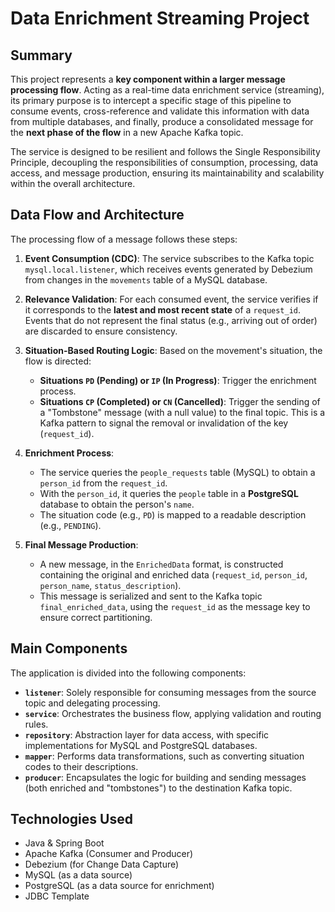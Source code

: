 # Data Enrichment Streaming Project

## Summary

This project represents a **key component within a larger message processing flow**. Acting as a real-time data enrichment service (streaming), its primary purpose is to intercept a specific stage of this pipeline to consume events, cross-reference and validate this information with data from multiple databases, and finally, produce a consolidated message for the **next phase of the flow** in a new Apache Kafka topic.

The service is designed to be resilient and follows the Single Responsibility Principle, decoupling the responsibilities of consumption, processing, data access, and message production, ensuring its maintainability and scalability within the overall architecture.

## Data Flow and Architecture

The processing flow of a message follows these steps:

1.  **Event Consumption (CDC)**: The service subscribes to the Kafka topic `mysql.local.listener`, which receives events generated by Debezium from changes in the `movements` table of a MySQL database.

2.  **Relevance Validation**: For each consumed event, the service verifies if it corresponds to the **latest and most recent state** of a `request_id`. Events that do not represent the final status (e.g., arriving out of order) are discarded to ensure consistency.

3.  **Situation-Based Routing Logic**: Based on the movement's situation, the flow is directed:
    * **Situations `PD` (Pending) or `IP` (In Progress)**: Trigger the enrichment process.
    * **Situations `CP` (Completed) or `CN` (Cancelled)**: Trigger the sending of a "Tombstone" message (with a null value) to the final topic. This is a Kafka pattern to signal the removal or invalidation of the key (`request_id`).

4.  **Enrichment Process**:
    * The service queries the `people_requests` table (MySQL) to obtain a `person_id` from the `request_id`.
    * With the `person_id`, it queries the `people` table in a **PostgreSQL** database to obtain the person's `name`.
    * The situation code (e.g., `PD`) is mapped to a readable description (e.g., `PENDING`).

5.  **Final Message Production**:
    * A new message, in the `EnrichedData` format, is constructed containing the original and enriched data (`request_id`, `person_id`, `person_name`, `status_description`).
    * This message is serialized and sent to the Kafka topic `final_enriched_data`, using the `request_id` as the message key to ensure correct partitioning.

## Main Components

The application is divided into the following components:

* **`listener`**: Solely responsible for consuming messages from the source topic and delegating processing.
* **`service`**: Orchestrates the business flow, applying validation and routing rules.
* **`repository`**: Abstraction layer for data access, with specific implementations for MySQL and PostgreSQL databases.
* **`mapper`**: Performs data transformations, such as converting situation codes to their descriptions.
* **`producer`**: Encapsulates the logic for building and sending messages (both enriched and "tombstones") to the destination Kafka topic.

## Technologies Used

* Java & Spring Boot
* Apache Kafka (Consumer and Producer)
* Debezium (for Change Data Capture)
* MySQL (as a data source)
* PostgreSQL (as a data source for enrichment)
* JDBC Template